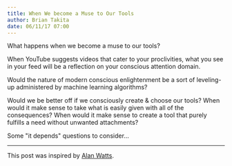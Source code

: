```yaml
---
title: When We become a Muse to Our Tools
author: Brian Takita
date: 06/11/17 07:00
---
```

What happens when we become a muse to our tools?

When YouTube suggests videos that cater to your proclivities, what you see in your feed will be a reflection on your conscious attention domain.
 
Would the nature of modern conscious enlightenment be a sort of leveling-up administered by machine learning algorithms?

Would we be better off if we consciously create & choose our tools? When would it make sense to take what is easily given with all of the consequences? When would it make sense to create a tool that purely fulfills a need without unwanted attachments?

Some "it depends" questions to consider&hellip;

<hr class="more"/>

This post was inspired by <a href="https://www.youtube.com/watch?v=2QuoMkTCrQU" target="_blank">Alan Watts</a>.